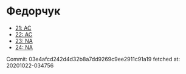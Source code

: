 # Федорчук
- [21: AC](21.md)
- [22: AC](22.md)
- [23: NA](23.md)
- [24: NA](24.md)

Commit: 03e4afcd242d4d32b8a7dd9269c9ee2911c91a19
 fetched at: 20201022-034756
